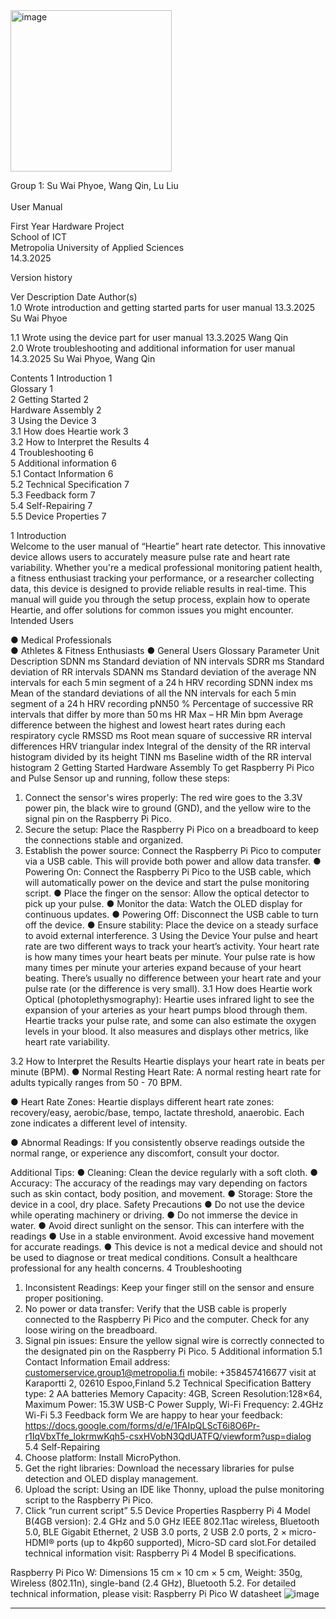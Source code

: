<img width="258" alt="image" src="https://github.com/user-attachments/assets/f155da63-79d0-42f8-b600-c99c956a502c" />

Group 1: Su Wai Phyoe, Wang Qin, Lu Liu </br>
<Heartie></br>
User Manual


First Year Hardware Project</br>
School of ICT</br>
Metropolia University of Applied Sciences</br>
14.3.2025 </br>

Version history </br>
 
Ver 	Description 	Date 	Author(s) </br>
1.0	Wrote introduction and getting started parts for user manual 	13.3.2025	Su Wai Phyoe</br>

1.1	Wrote using the device part for user manual 	13.3.2025	Wang Qin</br>
2.0	Wrote troubleshooting and additional information for user manual	14.3.2025	Su Wai Phyoe, Wang Qin</br>
			
			
  	  	  	  
  	  	  	  
  	  	  	  
  	  	  	  
 
Contents
1	Introduction	1</br>
Glossary	1</br>
2	Getting Started	2</br>
Hardware Assembly	2</br>
3	Using the Device	3</br>
3.1	How does Heartie work	3</br>
3.2	How to Interpret the Results	4</br>
4	Troubleshooting	6</br>
5	Additional information	6</br>
5.1	Contact Information	6</br>
5.2	Technical Specification	7</br>
5.3	Feedback form	7</br>
5.4	Self-Repairing	7</br>
5.5	Device Properties	7</br>

 
1	Introduction</br>
Welcome to the user manual of “Heartie” heart rate detector. This innovative device allows users to accurately measure pulse rate and heart rate variability. Whether you're a medical professional monitoring patient health, a fitness enthusiast tracking your performance, or a researcher collecting data, this device is designed to provide reliable results in real-time. This manual will guide you through the setup process, explain how to operate Heartie, and offer solutions for common issues you might encounter.</br>
Intended Users</br>

●	Medical Professionals</br>
●	Athletes & Fitness Enthusiasts
●	General Users
Glossary
Parameter	Unit	Description
SDNN	ms	Standard deviation of NN intervals
SDRR	ms	Standard deviation of RR intervals
SDANN	ms	Standard deviation of the average NN intervals for each 5 min segment of a 24 h HRV recording
SDNN index	ms	Mean of the standard deviations of all the NN intervals for each 5 min segment of a 24 h HRV recording
pNN50	%	Percentage of successive RR intervals that differ by more than 50 ms
HR Max – HR Min	bpm	Average difference between the highest and lowest heart rates during each respiratory cycle
RMSSD	ms	Root mean square of successive RR interval differences
HRV triangular index		Integral of the density of the RR interval histogram divided by its height
TINN	ms	Baseline width of the RR interval histogram
2	Getting Started
Hardware Assembly
To get Raspberry Pi Pico and Pulse Sensor up and running, follow these steps:
1.	Connect the sensor's wires properly: The red wire goes to the 3.3V power pin, the black wire to ground (GND), and the yellow wire to the signal pin on the Raspberry Pi Pico.
2.	Secure the setup: Place the Raspberry Pi Pico on a breadboard to keep the connections stable and organized.
3.	Establish the power source: Connect the Raspberry Pi Pico to computer via a USB cable. This will provide both power and allow data transfer.
●	Powering On: Connect the Raspberry Pi Pico to the USB cable, which will automatically power on the device and start the pulse monitoring script.
●	Place the finger on the sensor: Allow the optical detector to pick up your pulse.
●	Monitor the data: Watch the OLED display for continuous updates.
●	Powering Off: Disconnect the USB cable to turn off the device.
●	Ensure stability: Place the device on a steady surface to avoid external interference.
3	Using the Device
Your pulse and heart rate are two different ways to track your heart’s activity. Your heart rate is how many times your heart beats per minute. Your pulse rate is how many times per minute your arteries expand because of your heart beating. There’s usually no difference between your heart rate and your pulse rate (or the difference is very small). 
3.1	How does Heartie work
Optical (photoplethysmography): Heartie uses infrared light to see the expansion of your arteries as your heart pumps blood through them. Heartie tracks your pulse rate, and some can also estimate the oxygen levels in your blood. It also measures and displays other metrics, like heart rate variability.

 
 
  

3.2	How to Interpret the Results
Heartie displays your heart rate in beats per minute (BPM).
●	Normal Resting Heart Rate: A normal resting heart rate for adults typically ranges from 50 - 70 BPM.
 
 
●	Heart Rate Zones: Heartie displays different heart rate zones: recovery/easy, aerobic/base, tempo, lactate threshold, anaerobic. Each zone indicates a different level of intensity.
 
●	Abnormal Readings: If you consistently observe readings outside the normal range, or experience any discomfort, consult your doctor.



  Additional Tips:
●	Cleaning: Clean the device regularly with a soft cloth. 
●	Accuracy: The accuracy of the readings may vary depending on factors such as skin contact, body position, and movement.
●	Storage: Store the device in a cool, dry place.
  Safety Precautions
●	Do not use the device while operating machinery or driving.
●	Do not immerse the device in water.
●	Avoid direct sunlight on the sensor. This can interfere with the readings
●	Use in a stable environment. Avoid excessive hand movement for accurate readings.
●	This device is not a medical device and should not be used to diagnose or treat medical conditions. Consult a healthcare professional for any health concerns.
4	Troubleshooting
1.	Inconsistent Readings: Keep your finger still on the sensor and ensure proper positioning.
2.	No power or data transfer: Verify that the USB cable is properly connected to the Raspberry Pi Pico and the computer. Check for any loose wiring on the breadboard.
3.	Signal pin issues: Ensure the yellow signal wire is correctly connected to the designated pin on the Raspberry Pi Pico.
5	Additional information
5.1	Contact Information
Email address: customerservice.group1@metropolia.fi
mobile: +358457416677
visit at Karaportti 2, 02610 Espoo,Finland
5.2	Technical Specification
          Battery type: 2 AA batteries
         Memory Capacity: 4GB,
         Screen Resolution:128×64,
         Maximum Power: 15.3W USB-C Power Supply,
         Wi-Fi Frequency: 2.4GHz Wi-Fi
5.3	Feedback form
We are happy to hear your feedback:
https://docs.google.com/forms/d/e/1FAIpQLScT6i8O6Pr-r1IqVbxTfe_lokrmwKqh5-csxHVobN3QdUATFQ/viewform?usp=dialog
5.4	Self-Repairing
1.    Choose platform: Install MicroPython.
2.    Get the right libraries: Download the necessary libraries for pulse detection and OLED display management.
3.    Upload the script: Using an IDE like Thonny, upload the pulse monitoring script to the Raspberry Pi Pico.
4. Click “run current script”
5.5	Device Properties
Raspberry Pi 4 Model B(4GB version): 2.4 GHz and 5.0 GHz IEEE 802.11ac
wireless, Bluetooth 5.0, BLE Gigabit Ethernet, 2 USB 3.0 ports, 2 USB 2.0
ports, 2 × micro-HDMI® ports (up to 4kp60 supported), Micro-SD card slot.For detailed technical information visit: Raspberry Pi 4 Model B specifications.

Raspberry Pi Pico W: Dimensions 15 cm × 10 cm × 5 cm, Weight: 350g,
Wireless (802.11n), single-band (2.4 GHz), Bluetooth 5.2. For detailed technical
information, please visit: Raspberry Pi Pico W datasheet
![image](https://github.com/user-attachments/assets/bebbaf47-09ee-4f46-aafc-bcbd0e6ecee6)

---
